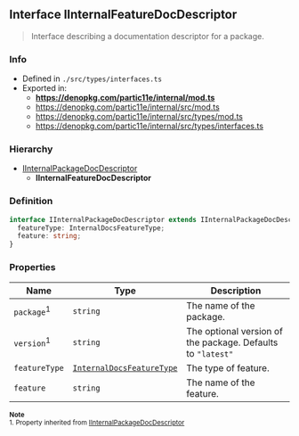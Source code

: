 ## Interface IInternalFeatureDocDescriptor

> Interface describing a documentation descriptor for a package.

### Info

* Defined in `./src/types/interfaces.ts`
* Exported in:
  * **https://denopkg.com/partic11e/internal/mod.ts**
  * https://denopkg.com/partic11e/internal/src/mod.ts
  * https://denopkg.com/partic11e/internal/src/types/mod.ts
  * https://denopkg.com/partic11e/internal/src/types/interfaces.ts

### Hierarchy
  * [IInternalPackageDocDescriptor](iinternalpackagedocdescriptor)
    * **IInternalFeatureDocDescriptor**

### Definition

```ts
interface IInternalPackageDocDescriptor extends IInternalPackageDocDescriptor {
  featureType: InternalDocsFeatureType;
  feature: string;
}
```

### Properties

| Name | Type | Description |
|------|------|-------------|
| `package`<sup>1</sup> | `string` | The name of the package. |
| `version`<sup>1</sup> | `string` | The optional version of the package. Defaults to `"latest"` |
| `featureType` | [`InternalDocsFeatureType`](../enum/internaldocsfeaturetype) | The type of feature. |
| `feature` | `string` | The name of the feature. |

<small>**Note**</small>  
<small>1. Property inherited from [IInternalPackageDocDescriptor](iinternalpackagedocdescriptor)</small>
